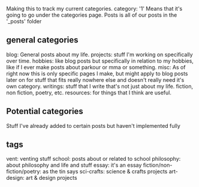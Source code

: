 Making this to track my current categories.
category: '1' Means that it's going to go under the categories page.
Posts is all of our posts in the '_posts' folder
## general categories
blog: General posts about my life.
projects: stuff I'm working on specifically over time.
hobbies: like blog posts but specifically in relation to my hobbies, like if I ever make posts about parkour or mma or something.
misc: As of right now this is only specific pages I make, but might apply to blog posts later on for stuff that fits really nowhere else and doesn't really need it's own category.
writings: stuff that I write that's not just about my life. fiction, non fiction, poetry, etc.
resources: for things that I think are useful.
## Potential categories
Stuff I've already added to certain posts but haven't implemented fully

## tags
vent: venting stuff
school: posts about or related to school
philosophy: about philosophy and life and stuff
essay: it's an essay
fiction/non-fiction/poetry: as the tin says
sci-crafts: science & crafts projects
art-design: art & design projects